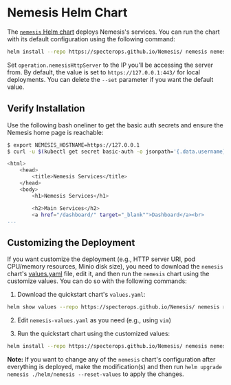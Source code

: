 # Nemesis Helm Chart
The [`nemesis` Helm chart](https://github.com/SpecterOps/Nemesis/tree/main/helm/nemesis) deploys Nemesis's services. You can run the chart with its default configuration using the following command:

```bash
helm install --repo https://specterops.github.io/Nemesis/ nemesis nemesis --timeout '45m' --set operation.nemesisHttpServer="https://192.168.6.9:443/"
```

Set `operation.nemesisHttpServer` to the IP you'll be accessing the server from. By default, the value is set to `https://127.0.0.1:443/` for local deployments. You can delete the `--set` parameter if you want the default value.


## Verify Installation

Use the following bash oneliner to get the basic auth secrets and ensure the Nemesis home page is reachable:

```bash
$ export NEMESIS_HOSTNAME=https://127.0.0.1
$ curl -u $(kubectl get secret basic-auth -o jsonpath='{.data.username}' | base64 -d):$(kubectl get secret basic-auth -o jsonpath='{.data.password}' | base64 -d) $NEMESIS_HOSTNAME

<html>
    <head>
        <title>Nemesis Services</title>
    </head>
    <body>
        <h1>Nemesis Services</h1>

        <h2>Main Services</h2>
        <a href="/dashboard/" target="_blank"">Dashboard</a><br>
...
```

## Customizing the Deployment

If you want customize the deployment (e.g., HTTP server URI, pod CPU/memory resources, Minio disk size), you need to download the `nemesis` chart's [values.yaml](https://github.com/SpecterOps/Nemesis/blob/main/helm/nemesis/values.yaml) file, edit it, and then run the `nemesis` chart using the customize values. You can do so with the following commands:

1. Download the quickstart chart's `values.yaml`:
```bash
helm show values --repo https://specterops.github.io/Nemesis/ nemesis > nemesis-values.yaml
```

2. Edit `nemesis-values.yaml` as you need (e.g., using `vim`)

3. Run the quickstart chart using the customized values:
```bash
helm install --repo https://specterops.github.io/Nemesis/ nemesis nemesis --timeout '45m' -f nemesis-values.yaml
```

**Note:** If you want to change any of the `nemesis` chart's configuration after everything is deployed, make the modification(s) and then run `helm upgrade nemesis ./helm/nemesis --reset-values` to apply the changes.
